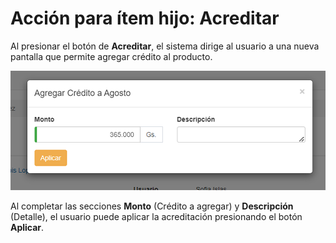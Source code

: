 # Acción para ítem hijo: Acreditar

Al presionar el botón de __Acreditar__, el sistema dirige al usuario a una nueva pantalla que permite agregar crédito al producto. 

![Agregar credito](./img/acreditar.png)

Al completar las secciones __Monto__ (Crédito a agregar) y __Descripción__ (Detalle), el usuario puede aplicar la acreditación presionando el botón __Aplicar__.